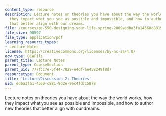 ```yaml
---
content_type: resource
description: Lecture notes on theories you have about the way the world works, how
  they impact what you see as possible and impossible, and how to author new theories
  that better align with our dreams.
file: /courses/pe-550-designing-your-life-spring-2009/edba3fa14560c8819d2e9ec4fd3c5878_MITPE_550iap09_s09_lec02.pdf
file_size: 98597
file_type: application/pdf
learning_resource_types:
- Lecture Notes
license: https://creativecommons.org/licenses/by-nc-sa/4.0/
ocw_type: OCWFile
parent_title: Lecture Notes
parent_type: CourseSection
parent_uid: 777fcc7e-5f44-7829-e4df-ae458249f8d7
resourcetype: Document
title: 'Lecture/Discussion 2: Theories'
uid: edba3fa1-4560-c881-9d2e-9ec4fd3c5878
---
```

Lecture notes on theories you have about the way the world works, how they impact what you see as possible and impossible, and how to author new theories that better align with our dreams.